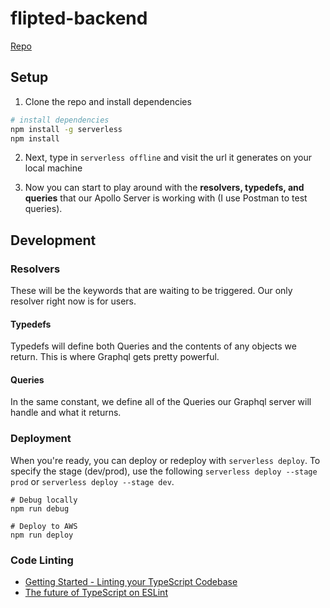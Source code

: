 # flipted-backend

[Repo](https://github.com/CPSECapstone/flipted-backend.git)

## Setup

1. Clone the repo and install dependencies

```bash
# install dependencies
npm install -g serverless
npm install
```

2. Next, type in `serverless offline` and visit the url it generates on your local machine

3. Now you can start to play around with the **resolvers, typedefs, and queries** that our Apollo Server is working with (I use Postman to test queries).

## Development

### Resolvers

These will be the keywords that are waiting to be triggered. Our only resolver right now is for users.

#### Typedefs

Typedefs will define both Queries and the contents of any objects we return. This is where Graphql gets pretty powerful.

#### Queries

In the same constant, we define all of the Queries our Graphql server will handle and what it returns.

### Deployment

When you're ready, you can deploy or redeploy with `serverless deploy`. To specify the stage (dev/prod), use the following `serverless deploy --stage prod` or `serverless deploy --stage dev`.

```
# Debug locally
npm run debug

# Deploy to AWS
npm run deploy
```

### Code Linting

-  [Getting Started - Linting your TypeScript Codebase](https://github.com/typescript-eslint/typescript-eslint/blob/HEAD/docs/getting-started/linting/README.md)
-  [The future of TypeScript on ESLint](https://eslint.org/blog/2019/01/future-typescript-eslint)
